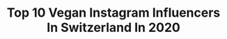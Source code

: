 ---
title: Top 10 Vegan Instagram Influencers In Switzerland In 2020
description: >-
  Find top vegan Instagram influencers in Switzerland in 2020. Most popular hashtags: #veganfood #homeoffice #funny #selfcare.
platform: Instagram
profiles:
  - username: "carmenrakeseder"
    fullname: >-
      Carmen
    location: "Switzerland"
    followers: 10994
    engagement: 1557
    commentsToLikes: 0.034096
    id: ck13d11uq34gt0i19hg3sshbw
    verified: false
    hashtags: "#corona, #coronavirus, #subduedgirl, #gewinnspiel"
  - username: "aniahimsa"
    fullname: >-
      Anina | vegan + eco lifestyle
    location: "Switzerland"
    followers: 74675
    engagement: 285
    commentsToLikes: 0.055051
    id: ck0vyo0mf4y1v0i19m1bn9fbo
    verified: false
    hashtags: "#wochenmarkt, #erdbeeren, #mood, #zerowastebad"
  - username: "chrismif"
    fullname: >-
      Chris
    location: "Switzerland"
    followers: 8139
    engagement: 1534
    commentsToLikes: 0.027015
    id: ck5c2qebzxro20i113qoav1dl
    verified: false
    hashtags: "#legday, #postgym, #spring, #towerbridge"
  - username: "chloe.kian"
    fullname: >-
      Chloe Kian
    location: "Switzerland"
    followers: 63861
    engagement: 687
    commentsToLikes: 0.016653
    id: ck0u8e9ma73fp0i19fbv0gfrj
    verified: false
    hashtags: "#notsponsored, #photography, #selfportrait, #springcleaning"
  - username: "journey.of.jessi"
    fullname: >-
      Jessica | 21 | 📍🇨🇭
    location: "Switzerland"
    followers: 6586
    engagement: 996
    commentsToLikes: 0.385664
    id: ckapbhur5zx1m0i78e3ghad9x
    verified: false
    hashtags: "#sundayfunday, #foodporn, #realfood, #veganrecipes"
  - username: "julieberthollet"
    fullname: >-
      Julie Berthollet
    location: "Switzerland"
    followers: 6649
    engagement: 851
    commentsToLikes: 0.063360
    id: ck6u4fa3b3dsf0j71h07hhpzi
    verified: true
    hashtags: "#frenchelegance, #homenotalone"
  - username: "twoprincessesmom"
    fullname: >-
      CRISTINA ♡ My little big world
    location: "Switzerland"
    followers: 12562
    engagement: 538
    commentsToLikes: 0.211848
    id: ck8tdcynr2uz50j78yuf3yh7j
    verified: false
    hashtags: "#imwald, #presentforyou, #switzerland, #werbung"
  - username: "fanny_beladona"
    fullname: >-
      Fanny Beladona
    location: "Switzerland"
    followers: 72709
    engagement: 171
    commentsToLikes: 0.061123
    id: ck5cfqsevngv90i11hes3s290
    verified: false
    hashtags: "#catslover, #saintgingolph, #frenchriviera, #swisswatches"
  - username: "scuba_tascha"
    fullname: >-
      Natascha Leisi | PADI Pro
    location: "Switzerland"
    followers: 2947
    engagement: 2673
    commentsToLikes: 0.029829
    id: ckap2r8lpzywx0i78cmh175qi
    verified: false
    hashtags: ""
  - username: "geraldine.antoinette"
    fullname: >-
      Geraldine Antoinette Yoga ૐ
    location: "Switzerland"
    followers: 8856
    engagement: 700
    commentsToLikes: 0.189804
    id: ck5zoznc1rp4w0i14wjljzi0q
    verified: false
    hashtags: "#spiderman, #athome, #ramones, #nogravity"
---